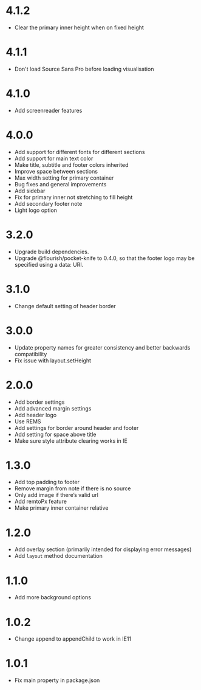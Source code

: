 # 4.1.2
* Clear the primary inner height when on fixed height

# 4.1.1
* Don't load Source Sans Pro before loading visualisation

# 4.1.0
* Add screenreader features

# 4.0.0
* Add support for different fonts for different sections
* Add support for main text color
* Make title, subtitle and footer colors inherited
* Improve space between sections
* Max width setting for primary container
* Bug fixes and general improvements
* Add sidebar
* Fix for primary inner not stretching to fill height
* Add secondary footer note
* Light logo option

# 3.2.0
* Upgrade build dependencies.
* Upgrade @flourish/pocket-knife to 0.4.0, so that the footer logo may be specified
  using a data: URI.

# 3.1.0
* Change default setting of header border

# 3.0.0
* Update property names for greater consistency and better backwards compatibility
* Fix issue with layout.setHeight

# 2.0.0
* Add border settings
* Add advanced margin settings
* Add header logo
* Use REMS
* Add settings for border around header and footer
* Add setting for space above title
* Make sure style attribute clearing works in IE

# 1.3.0
* Add top padding to footer
* Remove margin from note if there is no source
* Only add image if there’s valid url
* Add remtoPx feature
* Make primary inner container relative

# 1.2.0
* Add overlay section (primarily intended for displaying error messages)
* Add `layout` method documentation

# 1.1.0
* Add more background options

# 1.0.2
* Change append to appendChild to work in IE11

# 1.0.1
* Fix main property in package.json
